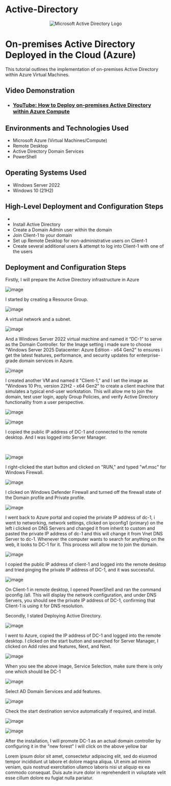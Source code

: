 # Active-Directory
<p align="center">
<img src="https://i.imgur.com/pU5A58S.png" alt="Microsoft Active Directory Logo"/>
</p>

<h1>On-premises Active Directory Deployed in the Cloud (Azure)</h1>
This tutorial outlines the implementation of on-premises Active Directory within Azure Virtual Machines.<br />


<h2>Video Demonstration</h2>

- ### [YouTube: How to Deploy on-premises Active Directory within Azure Compute](https://www.youtube.com)

<h2>Environments and Technologies Used</h2>

- Microsoft Azure (Virtual Machines/Compute)
- Remote Desktop
- Active Directory Domain Services
- PowerShell

<h2>Operating Systems Used </h2>

- Windows Server 2022
- Windows 10 (21H2)

<h2>High-Level Deployment and Configuration Steps</h2>

- 
- Install Active Directory
- Create a Domain Admin user within the domain
- Join Client-1 to your domain
- Set up Remote Desktop for non-administrative users on Client-1
- Create several additional users & attempt to log into Client-1 with one of the users

<h2>Deployment and Configuration Steps</h2>

<p>

Firstly, I will prepare the Active Directory infrastructure in Azure 
  
![image](https://github.com/user-attachments/assets/e34e0423-92c2-410d-9747-0707c13ca887)

I started by creating a Resource Group.

</p>
<p>
  
![image](https://github.com/user-attachments/assets/06f39b5e-5a24-4515-98cf-90fb258c8aff)

A virtual network and a subnet.

![image](https://github.com/user-attachments/assets/87b5c79e-be2a-40df-a29d-f73414ccc3b3)

And a Windows Server 2022 virtual machine and named it “DC-1” to serve as the Domain Controller. for the Image setting i  made sure to choose "Windows Server 2025 Datacenter: Azure Edition - x64 Gen2" to  ensures i get the latest features, performance, and security updates for enterprise-grade domain services in Azure.

![image](https://github.com/user-attachments/assets/057aa27e-fad6-404d-998e-d206d9ca447e)

I created another VM and named it "Client-1," and I set the image as "Windows 10 Pro, version 22H2 - x64 Gen2" to create a client machine that simulates a typical end-user workstation. This will allow me to join the domain, test user login, apply Group Policies, and verify Active Directory functionality from a user perspective.

![image](https://github.com/user-attachments/assets/725fdaaf-2397-4939-9eaf-b00024c77463)

![image](https://github.com/user-attachments/assets/54d7e80a-97c7-4dd8-bd2a-db3b6eb18f31)

I copied the public IP address of DC-1 and connected to the remote desktop. And I was logged into Server Manager.

<br />

 ![image](https://github.com/user-attachments/assets/7a45f566-d78e-467a-9c2c-69846265290d) 

I right-clicked the start button and clicked on "RUN," and typed "wf.msc" for Windows Firewall.

![image](https://github.com/user-attachments/assets/69f95c12-584a-46b4-bd53-d5867370c888)

I clicked on Windows Defender Firewall and turned off the firewall state of the Domain profile and Private profile.

![image](https://github.com/user-attachments/assets/64f7ae0e-a317-4b3b-b251-ffea3ff6e0e3)

I went back to Azure portal and copied the priviate IP address of dc-1, i went to networking, network settings, clicked on ipconfig1 (primary) on the left i clicked on DNS Servers and changed it from inherit to custom and pasted the private IP address of dc-1 and this will change it from Vnet DNS Server to dc-1. Whenever the computer wants to search for anything on the web, it looks to DC-1 for it. This process will allow me to join the domain. 

![image](https://github.com/user-attachments/assets/9e874d27-86e3-4c95-9aff-3825fb7d94e9)

I copied the public IP address of client-1 and logged into the remote desktop and tried pinging the private IP address of DC-1, and it was successful. 

![image](https://github.com/user-attachments/assets/66b676ba-46ad-45d0-88c8-2b92236c95e5)

On Client-1 in remote desktop, I opened PowerShell and ran the command ipconfig /all. This will display the network configuration, and under DNS Servers, you should see the private IP address of DC-1, confirming that Client-1 is using it for DNS resolution.

Secondly, I stated Deploying Active Directory. 

<p>

![image](https://github.com/user-attachments/assets/655b1a81-ef5a-475f-9a8c-4daf10a18dae)

I went to Azure, copied the IP address of DC-1 and logged into the remote desktop. I clicked on the start button and searched for Server Manager, I clicked on Add roles and features, Next, and Next.

![image](https://github.com/user-attachments/assets/e651fbe2-1431-454c-a737-af0c4847a27d)

When you see the above image, Service Selection, make sure there is only one which should be DC-1

![image](https://github.com/user-attachments/assets/4def1546-cfa7-4719-ac51-8bea8d9a80fd)

Select AD Domain Services and add features.

![image](https://github.com/user-attachments/assets/af6c2056-66e2-4ddf-aa34-db210027fab8)

Check the start destination service automatically if required, and install. 

![image](https://github.com/user-attachments/assets/b914c48b-19ff-4088-b3c0-e2fb83a2992d)

![image](https://github.com/user-attachments/assets/72427a18-638f-4083-a6a8-b9d93637792a)

After the installation, I will promote DC-1 as an actual domain controller by configuring it in the "new forest" I will click on the above yellow bar



</p>
<p>
Lorem ipsum dolor sit amet, consectetur adipiscing elit, sed do eiusmod tempor incididunt ut labore et dolore magna aliqua. Ut enim ad minim veniam, quis nostrud exercitation ullamco laboris nisi ut aliquip ex ea commodo consequat. Duis aute irure dolor in reprehenderit in voluptate velit esse cillum dolore eu fugiat nulla pariatur.
</p>
<br />
